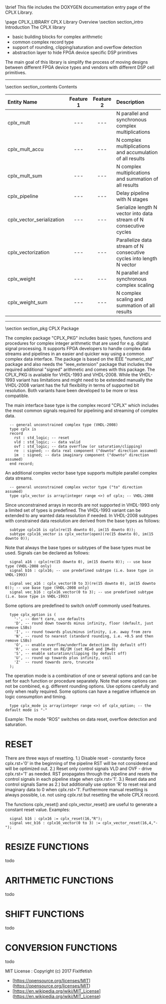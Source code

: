\brief This file includes the DOXYGEN documentation entry page of the CPLX Library.

\page CPLX_LIBRARY CPLX Library Overview
\section section_intro Introduction
The CPLX library
* basic building blocks for complex arithmetic
* common complex record type 
* support of rounding, clipping/saturation and overflow detection
* abstraction layer to hide FPGA device specific DSP primitives

The main goal of this library is simplify the process of moving designs between
different FPGA device types and vendors with different DSP cell primitives.

---

\section section_contents Contents


|Entity Name               | Feature 1 | Feature 2  | Description
|:-------------------------|:---------:|:----------:|:-----------------
|cplx_mult                 | ---       | ---        | N parallel and synchronous complex multiplications
|cplx_mult_accu            | ---       | ---        | N complex multiplications and accumulation of all results
|cplx_mult_sum             | ---       | ---        | N complex multiplications and summation of all results
|cplx_pipeline             | ---       | ---        | Delay pipeline with N stages
|cplx_vector_serialization | ---       | ---        | Serialize length N vector into data stream of N consecutive cycles
|cplx_vectorization        | ---       | ---        | Parallelize data stream of N consecutive cycles into length N vector
|cplx_weight               | ---       | ---        | N parallel and synchronous complex scaling
|cplx_weight_sum           | ---       | ---        | N complex scaling and summation of all results

---
\section section_pkg CPLX Package

The complex package "CPLX_PKG" includes basic types, functions and procedures for complex integer
arithmetic that are used for e.g. digital signal processing. It supports FPGA developers to handle
complex data streams and pipelines in an easier and quicker way using a common complex data
interface.
The package is based on the IEEE "numeric_std" package and also needs the "ieee_extension" package
that includes the required additional "signed" arithmetic and comes with this package. The CPLX_PKG
is available for VHDL-1993 and VHDL-2008. While the VHDL-1993 variant has limitations and might
need to be extended manually the VHDL-2008 variant has the full flexibility in terms of supported
bit resolution. Both variants have been developed to be more or less compatible.

The main interface base type is the complex record "CPLX" which includes the most common signals
required for pipelining and streaming of complex data.

~~~~~~~~~~~~~~~~~~~~~~~~~~~~~~~~~~~~~~~~~~~~~~~~~~~~~~~~~~~~~~~~~~~~~~~~~{.vhdl}
  -- general unconstrained complex type (VHDL-2008)
  type cplx is
  record
    rst : std_logic; -- reset
    vld : std_logic; -- data valid
    ovf : std_logic; -- data overflow (or saturation/clipping)
    re  : signed; -- data real component ("downto" direction assumed)
    im  : signed; -- data imaginary component ("downto" direction assumed)
  end record;
~~~~~~~~~~~~~~~~~~~~~~~~~~~~~~~~~~~~~~~~~~~~~~~~~~~~~~~~~~~~~~~~~~~~~~~~~

An additional complex vector base type supports multiple parallel complex data streams.

~~~~~~~~~~~~~~~~~~~~~~~~~~~~~~~~~~~~~~~~~~~~~~~~~~~~~~~~~~~~~~~~~~~~~~~~~{.vhdl}
  -- general unconstrained complex vector type ("to" direction assumed)
  type cplx_vector is array(integer range <>) of cplx; -- VHDL-2008
~~~~~~~~~~~~~~~~~~~~~~~~~~~~~~~~~~~~~~~~~~~~~~~~~~~~~~~~~~~~~~~~~~~~~~~~~

Since unconstrained arrays in records are not supported in VHDL-1993 only a limited set of types is
predefined. The VHDL-1993 variant can be extended to any wanted data resolution if needed.
In VHDL-2008 subtypes with constrained data resolution are derived from the base types as follows:

~~~~~~~~~~~~~~~~~~~~~~~~~~~~~~~~~~~~~~~~~~~~~~~~~~~~~~~~~~~~~~~~~~~~~~~~~{.vhdl}
  subtype cplx16 is cplx(re(15 downto 0), im(15 downto 0));
  subtype cplx16_vector is cplx_vector(open)(re(15 downto 0), im(15 downto 0));
~~~~~~~~~~~~~~~~~~~~~~~~~~~~~~~~~~~~~~~~~~~~~~~~~~~~~~~~~~~~~~~~~~~~~~~~~

Note that always the base types or subtypes of the base types must be used.
Signals can be declared as follows: 

~~~~~~~~~~~~~~~~~~~~~~~~~~~~~~~~~~~~~~~~~~~~~~~~~~~~~~~~~~~~~~~~~~~~~~~~~{.vhdl}
  signal a16 : cplx(re(15 downto 0), im(15 downto 0)); -- use base type (VHDL-2008 only)
  signal b16 : cplx16; -- use predefined subtype (i.e. base type in VHDL-1993)

  signal vec_a16 : cplx_vector(0 to 3)(re(15 downto 0), im(15 downto 0)); -- use base type (VHDL-2008 only)
  signal vec_b16 : cplx16_vector(0 to 3); -- use predefined subtype (i.e. base type in VHDL-1993)
~~~~~~~~~~~~~~~~~~~~~~~~~~~~~~~~~~~~~~~~~~~~~~~~~~~~~~~~~~~~~~~~~~~~~~~~~

Some options are predefined to switch on/off commonly used features.

~~~~~~~~~~~~~~~~~~~~~~~~~~~~~~~~~~~~~~~~~~~~~~~~~~~~~~~~~~~~~~~~~~~~~~~~~{.vhdl}
  type cplx_option is (
    '-', -- don't care, use defaults
    'D', -- round down towards minus infinity, floor (default, just remove LSBs)
    'I', -- round towards plus/minus infinity, i.e. away from zero
    'N', -- round to nearest (standard rounding, i.e. +0.5 and then remove LSBs)
    'O', -- enable overflow/underflow detection (by default off)
    'R', -- use reset on RE/IM (set RE=0 and IM=0)
    'S', -- enable saturation/clipping (by default off)
    'U', -- round up towards plus infinity, ceil
    'Z'  -- round towards zero, truncate
  );
~~~~~~~~~~~~~~~~~~~~~~~~~~~~~~~~~~~~~~~~~~~~~~~~~~~~~~~~~~~~~~~~~~~~~~~~~

The operation mode is a combination of one or several options and can be set for each function or
procedure separately. Note that some options can not be combined, e.g. different rounding options.
Use options carefully and only when really required. Some options can have a negative influence on
logic consumption and timing.

~~~~~~~~~~~~~~~~~~~~~~~~~~~~~~~~~~~~~~~~~~~~~~~~~~~~~~~~~~~~~~~~~~~~~~~~~{.vhdl}
  type cplx_mode is array(integer range <>) of cplx_option; -- the default mode is "-"
~~~~~~~~~~~~~~~~~~~~~~~~~~~~~~~~~~~~~~~~~~~~~~~~~~~~~~~~~~~~~~~~~~~~~~~~~

Example: The mode "ROS" switches on data reset, overflow detection and saturation.


RESET
=====
There are three ways of resetting.
1.) Disable reset - constantly force cplx.rst='0' in the beginning of the pipeline
    RST will be not considered and will be optimized out.
2.) Reset only control signals VLD and OVF - drive cplx.rst='1' as needed. 
    RST propagates through the pipeline and resets the control signals in each pipeline stage when cplx.rst='1'.
3.) Reset data and control signals
    Same as 2.) but additionally use option 'R' to reset real and imaginary data to 0 when cplx.rst='1'.
Furthermore manual resetting is always possible, i.e. not using cplx.rst but resetting the whole CPLX record.

The functions cplx_reset() and cplx_vector_reset() are useful to generate a constant reset value. Examples:

~~~~~~~~~~~~~~~~~~~~~~~~~~~~~~~~~~~~~~~~~~~~~~~~~~~~~~~~~~~~~~~~~~~~~~~~~{.vhdl}
  signal b16 : cplx16 := cplx_reset(16,"R");
  signal vec_b16 : cplx16_vector(0 to 3) := cplx_vector_reset(16,4,"-");
~~~~~~~~~~~~~~~~~~~~~~~~~~~~~~~~~~~~~~~~~~~~~~~~~~~~~~~~~~~~~~~~~~~~~~~~~


RESIZE FUNCTIONS
================
todo

ARITHMETIC FUNCTIONS
====================
todo

SHIFT FUNCTIONS
===============
todo

CONVERSION FUNCTIONS
====================
todo


MIT License : Copyright (c) 2017 Fixitfetish
 - [https://opensource.org/licenses/MIT] (https://opensource.org/licenses/MIT)
 - [https://en.wikipedia.org/wiki/MIT_License] (https://en.wikipedia.org/wiki/MIT_License)
